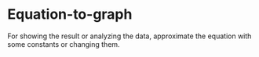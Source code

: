 # Equation-to-graph
For showing the result or analyzing the data, approximate the equation with some constants or changing them.

